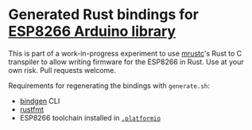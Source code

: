 # Generated Rust bindings for [ESP8266 Arduino library](https://github.com/esp8266/Arduino/)

This is part of a work-in-progress experiment to use
[mrustc](https://github.com/thepowersgang/mrustc)'s Rust to C transpiler to
allow writing firmware for the ESP8266 in Rust. Use at your own risk. Pull
requests welcome.

Requirements for regenerating the bindings with `generate.sh`:

- [bindgen](https://github.com/rust-lang-nursery/rust-bindgen) CLI
- [rustfmt](https://github.com/rust-lang-nursery/rustfmt)
- ESP8266 toolchain installed in [`.platformio`](http://platformio.org/)
